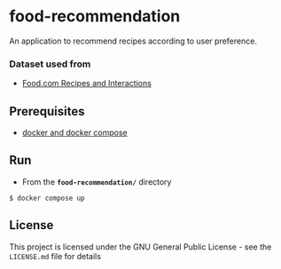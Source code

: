 # food-recommendation
An application to recommend recipes according to user preference.

### Dataset used from
- [Food.com Recipes and Interactions](https://www.kaggle.com/datasets/shuyangli94/food-com-recipes-and-user-interactions)

## Prerequisites
- [docker and docker compose](https://docs.docker.com/compose/install/)

## Run
*   From the **`food-recommendation/`** directory
```
$ docker compose up
```

## License
This project is licensed under the GNU General Public License - see the `LICENSE.md` file for details
